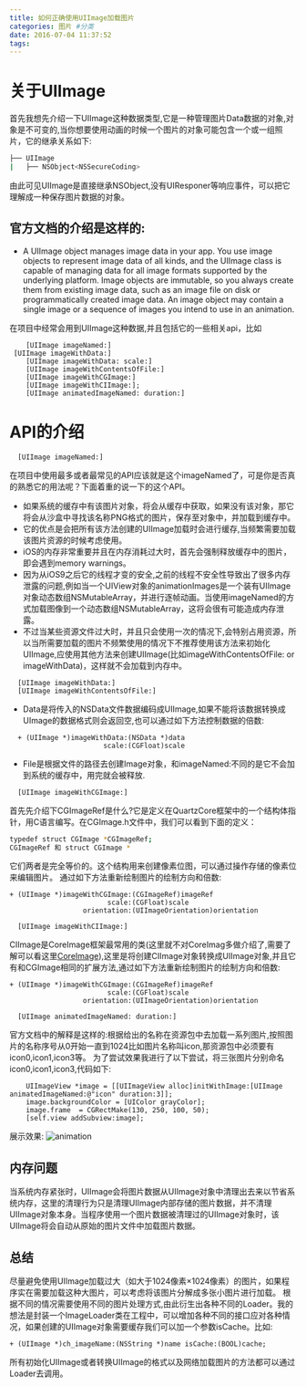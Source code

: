 ```yaml
---
title: 如何正确使用UIImage加载图片
categories: 图片 #分类
date: 2016-07-04 11:37:52
tags:
---
```


# 关于UIImage
首先我想先介绍一下UIImage这种数据类型,它是一种管理图片Data数据的对象,对象是不可变的,当你想要使用动画的时候一个图片的对象可能包含一个或一组照片，它的继承关系如下:
``` bash
├── UIImage
|   ├── NSObject<NSSecureCoding>

```
由此可见UIImage是直接继承NSObject,没有UIResponer等响应事件，可以把它理解成一种保存图片数据的对象。

## 官方文档的介绍是这样的:
* A UIImage object manages image data in your app. You use image objects to represent image data of all kinds, and the UIImage class is capable of managing data for all image formats supported by the underlying platform. Image objects are immutable, so you always create them from existing image data, such as an image file on disk or programmatically created image data. An image object may contain a single image or a sequence of images you intend to use in an animation.

在项目中经常会用到UIImage这种数据,并且包括它的一些相关api，比如
``` obj-c
	[UIImage imageNamed:]
 [UIImage imageWithData:]
	[UIImage imageWithData: scale:]
	[UIImage imageWithContentsOfFile:]
	[UIImage imageWithCGImage:]
	[UIImage imageWithCIImage:];
	[UIImage animatedImageNamed: duration:]
```
# API的介绍
``` obj-c
  [UIImage imageNamed:]
```
在项目中使用最多或者最常见的API应该就是这个imageNamed了，可是你是否真的熟悉它的用法呢？下面着重的说一下的这个API。
* 如果系统的缓存中有该图片对象，将会从缓存中获取，如果没有该对象，那它将会从沙盒中寻找该名称PNG格式的图片，保存至对象中，并加载到缓存中。
* 它的优点是会把所有该方法创建的UIImage加载时会进行缓存,当频繁需要加载该图片资源的时候考虑使用。
* iOS的内存非常重要并且在内存消耗过大时，首先会强制释放缓存中的图片，即会遇到memory warnings。
* 因为从iOS9之后它的线程才变的安全,之前的线程不安全性导致出了很多内存泄露的问题,例如当一个UIView对象的animationImages是一个装有UIImage对象动态数组NSMutableArray，并进行逐帧动画。当使用imageNamed的方式加载图像到一个动态数组NSMutableArray，这将会很有可能造成内存泄露。
* 不过当某些资源文件过大时，并且只会使用一次的情况下,会特别占用资源，所以当所需要加载的图片不频繁使用的情况下不推荐使用该方法来初始化UIImage,应使用其他方法来创建UIImage(比如imageWithContentsOfFile: or imageWithData)，这样就不会加载到内存中。

``` obj-c
  [UIImage imageWithData:]
  [UIImage imageWithContentsOfFile:]
```
* Data是将传入的NSData文件数据编码成UIImage,如果不能将该数据转换成UImage的数据格式则会返回空,也可以通过如下方法控制数据的倍数:

``` obj-c
  + (UIImage *)imageWithData:(NSData *)data
                       scale:(CGFloat)scale
```

* File是根据文件的路径去创建Image对象，和imageNamed:不同的是它不会加到系统的缓存中，用完就会被释放.



``` obj-c
  [UIImage imageWithCGImage:]
```
首先先介绍下CGImageRef是什么?它是定义在QuartzCore框架中的一个结构体指针，用C语言编写。在CGImage.h文件中，我们可以看到下面的定义：
``` bash
typedef struct CGImage *CGImageRef;
CGImageRef 和 struct CGImage * 
```
它们两者是完全等价的。这个结构用来创建像素位图，可以通过操作存储的像素位来编辑图片。
通过如下方法重新绘制图片的绘制方向和倍数:
``` obj-c
+ (UIImage *)imageWithCGImage:(CGImageRef)imageRef
                        scale:(CGFloat)scale
                  orientation:(UIImageOrientation)orientation
```

``` obj-c
  [UIImage imageWithCIImage:]
```
CIImage是CoreImage框架最常用的类(这里就不对CoreImag多做介绍了,需要了解可以看这里[CoreImage](http://www.csdn.net/article/2015-02-13/2823961-core-image)),这里是将创建CIImage对象转换成UIImage对象,并且它有和CGImage相同的扩展方法,通过如下方法重新绘制图片的绘制方向和倍数:
``` obj-c
+ (UIImage *)imageWithCGImage:(CGImageRef)imageRef
                        scale:(CGFloat)scale
                  orientation:(UIImageOrientation)orientation
```

``` obj-c
  [UIImage animatedImageNamed: duration:]
```
官方文档中的解释是这样的:根据给出的名称在资源包中去加载一系列图片,按照图片的名称序号从0开始一直到1024比如图片名称叫icon,那资源包中必须要有icon0,icon1,icon3等。
为了尝试效果我进行了以下尝试，将三张图片分别命名icon0,icon1,icon3,代码如下:
``` obj-c
    UIImageView *image = [[UIImageView alloc]initWithImage:[UIImage animatedImageNamed:@"icon" duration:3]];
    image.backgroundColor = [UIColor grayColor];
    image.frame  = CGRectMake(130, 250, 100, 50);
    [self.view addSubview:image];
```
展示效果:
<img src="/gif/animation.gif"  title="animation"><a href=""></a>

## 内存问题
当系统内存紧张时，UIImage会将图片数据从UIImage对象中清理出去来以节省系统内存，这里的清理行为只是清理UIImage内部存储的图片数据，并不清理UIImage对象本身。当程序使用一个图片数据被清理过的UIImage对象时，该UIImage将会自动从原始的图片文件中加载图片数据。

## 总结
尽量避免使用UIImage加载过大（如大于1024像素×1024像素）的图片，如果程序实在需要加载这种大图片，可以考虑将该图片分解成多张小图片进行加载。
根据不同的情况需要使用不同的图片处理方式,由此衍生出各种不同的Loader。我的想法是封装一个ImageLoader类在工程中，可以增加各种不同的接口应对各种情况，如果创建的UIImage对象需要缓存我们可以加一个参数isCache。比如:
``` obj-c
+ (UIImage *)ch_imageName:(NSString *)name isCache:(BOOL)cache;
```
所有初始化UIImage或者转换UIImage的格式以及网络加载图片的方法都可以通过Loader去调用。
